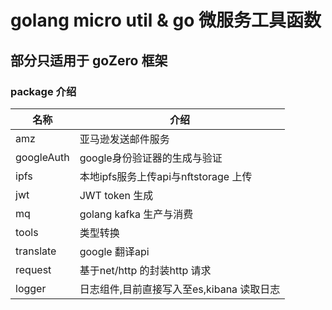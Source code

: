 # golang micro util  & go 微服务工具函数

## 部分只适用于 goZero 框架

### package 介绍

|名称|介绍|
|---|---|
|amz|亚马逊发送邮件服务|
|googleAuth| google身份验证器的生成与验证|
|ipfs| 本地ipfs服务上传api与nftstorage 上传|
|jwt| JWT  token 生成|
|mq| golang kafka 生产与消费|
|tools| 类型转换|
|translate| google 翻译api|
|request| 基于net/http 的封装http 请求|
|logger| 日志组件,目前直接写入至es,kibana 读取日志|

